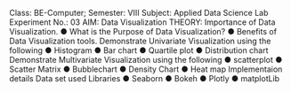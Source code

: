 Class: BE-Computer; Semester: VIII
Subject: Applied Data Science Lab
Experiment No.: 03
AIM: Data Visualization
THEORY: Importance of Data Visualization.
● What is the Purpose of Data Visualization?
● Benefits of Data Visualization tools.
Demonstrate Univariate Visualization using the following
● Histogram
● Bar chart
● Quartile plot
● Distribution chart
Demonstrate Multivariate Visualization using the following
● scatterplot
● Scatter Matrix
● Bubblechart
● Density Chart
● Heat map
Implementaion details
Data set used
Libraries
● Seaborn
● Bokeh
● Plotly
● matplotLib
